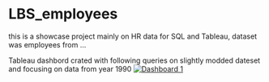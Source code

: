 # LBS_employees
this is a showcase project mainly on HR data for SQL and Tableau, dataset was employees from ... 

Tableau dashbord crated with following queries on slightly modded dateset and focusing on data from year 1990
<a href='#'><img alt='Dashboard 1 ' src='https:&#47;&#47;public.tableau.com&#47;static&#47;images&#47;LB&#47;LBS_employees&#47;Dashboard1&#47;1_rss.png' style='border: none' /></a></noscript><object class='tableauViz'  style='display:none;'><param name='host_url' value='https%3A%2F%2Fpublic.tableau.com%2F' /> <param name='embed_code_version' value='3' /> <param name='path' value='views&#47;LBS_employees&#47;Dashboard1?:language=en-US&amp;:embed=true' /> <param name='toolbar' value='yes' /><param name='static_image' value='https:&#47;&#47;public.tableau.com&#47;static&#47;images&#47;LB&#47;LBS_employees&#47;Dashboard1&#47;1.png' /> <param name='animate_transition' value='yes' /><param name='display_static_image' value='yes' /><param name='display_spinner' value='yes' /><param name='display_overlay' value='yes' /><param name='display_count' value='yes' /><param name='language' value='en-US' />
1. newcomers for each year (added to runnig total)
2. dfg
3. dfga
4. sfa
